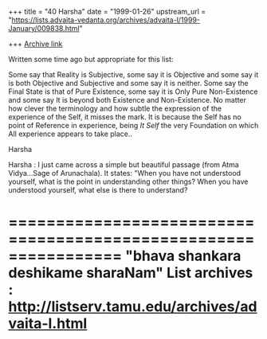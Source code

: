 +++
title = "40 Harsha"
date = "1999-01-26"
upstream_url = "https://lists.advaita-vedanta.org/archives/advaita-l/1999-January/009838.html"

+++
[Archive link](https://lists.advaita-vedanta.org/archives/advaita-l/1999-January/009838.html)

Written some time ago but appropriate for this list:


Some say that Reality is Subjective, some say it is Objective and
some say it is both Objective and Subjective and some say it is neither.
Some say the Final State is that of Pure Existence, some say it is Only Pure
Non-Existence and some say It is beyond both Existence and
Non-Existence. No  matter how clever the terminology and how subtle the expression of the
experience of the Self, it misses the mark. It is because the Self has
no point of Reference in experience, being *It Self* the very Foundation on which
All experience appears to take place..

Harsha



Harsha :  I just came across a simple but beautiful passage (from Atma
Vidya...Sage of Arunachala). It states: "When you have not understood
yourself, what is the point in understanding other things? When you have
understood yourself, what else is there to understand?

================================================================
"bhava shankara deshikame sharaNam"
List archives : http://listserv.tamu.edu/archives/advaita-l.html
================================================================

